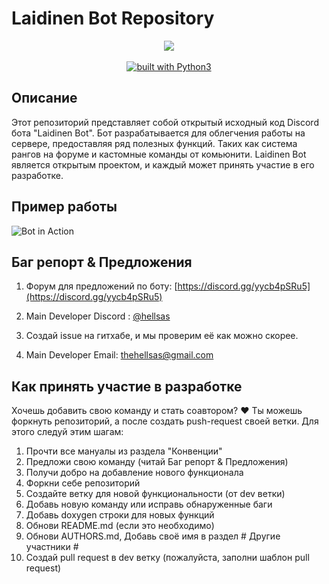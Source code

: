 # Laidinen Bot Repository
<div align="center">
<img src="https://github.com/Laidfinland-Team/Laidinen-Bot/blob/master/otherfile/Bot_ava.png">
<br/>
<br/>
<a href="https://www.python.org/"><img src="https://img.shields.io/badge/built%20with-Python3-green.svg" alt="built with Python3"></a>
</div>

## Описание
Этот репозиторий представляет собой открытый исходный код Discord бота "Laidinen Bot". Бот разрабатывается для облегчения работы на сервере, предоставляя ряд полезных функций. Таких как система рангов на форуме и кастомные команды от комьюнити. Laidinen Bot является открытым проектом, и каждый может принять участие в его разработке.

## Пример работы
![Bot in Action](https://github.com/Laidfinland-Team/Laidinen-Bot/blob/master/otherfile/gif.gif)

## Баг репорт & Предложения
1. Форум для предложений по боту: [https://discord.gg/yycb4pSRu5](https://discord.gg/yycb4pSRu5)

2. Main Developer Discord : [@hellsas](https://discord.com/users/hellsas)

3. Создай issue на гитхабе, и мы проверим её как можно скорее. 

4. Main Developer Email: [thehellsas@gmail.com](mailto:thehellsas@gmail.com)


## Как принять участие в разработке
Хочешь добавить свою команду и стать соавтором? ❤️ Ты можешь форкнуть репозиторий, а после создать push-request своей ветки. Для этого следуй этим шагам:
1. Прочти все мануалы из раздела "Конвенции"
2. Предложи свою команду (читай Баг репорт & Предложения)
3. Получи добро на добавление нового функционала
4. Форкни себе репозиторий
5. Создайте ветку для новой функциональности (от dev ветки)
6. Добавь новую команду или исправь обнаруженные баги
7. Добавь doxygen строки для новых функций
8. Обнови README.md (если это необходимо)
9. Обнови AUTHORS.md, Добавь своё имя в раздел # Другие участники #
10. Создай pull request в dev ветку (пожалуйста, заполни шаблон pull request)
